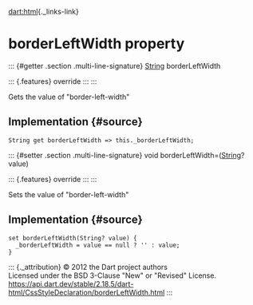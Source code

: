 [dart:html](../../dart-html/dart-html-library){._links-link}

borderLeftWidth property
========================

::: {#getter .section .multi-line-signature}
[String](../../dart-core/string-class) borderLeftWidth

::: {.features}
override
:::
:::

Gets the value of \"border-left-width\"

Implementation {#source}
--------------

``` {.language-dart data-language="dart"}
String get borderLeftWidth => this._borderLeftWidth;
```

::: {#setter .section .multi-line-signature}
void borderLeftWidth=([String](../../dart-core/string-class)? value)

::: {.features}
override
:::
:::

Sets the value of \"border-left-width\"

Implementation {#source}
--------------

``` {.language-dart data-language="dart"}
set borderLeftWidth(String? value) {
  _borderLeftWidth = value == null ? '' : value;
}
```

::: {._attribution}
© 2012 the Dart project authors\
Licensed under the BSD 3-Clause \"New\" or \"Revised\" License.\
<https://api.dart.dev/stable/2.18.5/dart-html/CssStyleDeclaration/borderLeftWidth.html>
:::
